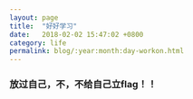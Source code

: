 ```yaml
---
layout: page
title:  "好好学习"
date:   2018-02-02 15:47:02 +0800
category: life
permalink: blog/:year:month:day-workon.html
---
```


### 放过自己，不，不给自己立flag！！